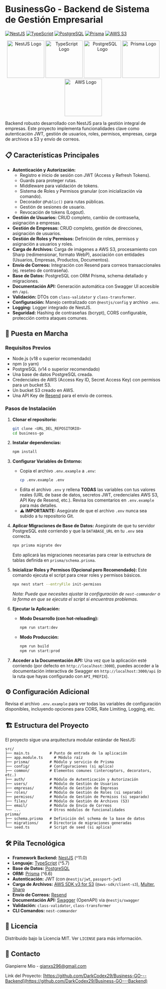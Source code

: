 # BusinessGo - Backend de Sistema de Gestión Empresarial

[![NestJS](https://img.shields.io/badge/NestJS-^11.0-red.svg)](https://nestjs.com/)
[![TypeScript](https://img.shields.io/badge/TypeScript-^5.7-blue.svg)](https://www.typescriptlang.org/)
[![PostgreSQL](https://img.shields.io/badge/PostgreSQL-Requerido-blue.svg)](https://www.postgresql.org/)
[![Prisma](https://img.shields.io/badge/Prisma-^6.6-darkblue.svg)](https://www.prisma.io/)
[![AWS S3](https://img.shields.io/badge/AWS_S3-Integrado-orange.svg)](https://aws.amazon.com/s3/)

<div align="center">
  <img src="https://nestjs.com/img/logo-small.svg" width="120" alt="NestJS Logo" />
  <img src="https://upload.wikimedia.org/wikipedia/commons/4/4c/Typescript_logo_2020.svg" width="120" alt="TypeScript Logo" />
  <img src="https://www.postgresql.org/media/img/about/press/elephant.png" width="120" alt="PostgreSQL Logo" />
  <img src="https://prismalens.vercel.app/header/logo-dark.svg" width="120" alt="Prisma Logo" />
  <img src="https://upload.wikimedia.org/wikipedia/commons/9/93/Amazon_Web_Services_Logo.svg" width="120" alt="AWS Logo" />
</div>

Backend robusto desarrollado con NestJS para la gestión integral de empresas. Este proyecto implementa funcionalidades clave como autenticación JWT, gestión de usuarios, roles, permisos, empresas, carga de archivos a S3 y envío de correos.

## 📋 Características Principales

- **Autenticación y Autorización:**
  - Registro e inicio de sesión con JWT (Access y Refresh Tokens).
  - Guards para proteger rutas.
  - Middleware para validación de tokens.
  - Sistema de Roles y Permisos granular (con inicialización vía comando).
  - Decorador `@Public()` para rutas públicas.
  - Gestión de sesiones de usuario.
  - Revocación de tokens (Logout).
- **Gestión de Usuarios:** CRUD completo, cambio de contraseña, asignación a empresas.
- **Gestión de Empresas:** CRUD completo, gestión de direcciones, asignación de usuarios.
- **Gestión de Roles y Permisos:** Definición de roles, permisos y asignación a usuarios y roles.
- **Carga de Archivos:** Carga de imágenes a AWS S3, procesamiento con Sharp (redimensionar, formato WebP), asociación con entidades (Usuarios, Empresas, Productos, Documentos).
- **Envío de Correos:** Integración con Resend para correos transaccionales (ej. reseteo de contraseña).
- **Base de Datos:** PostgreSQL con ORM Prisma, schema detallado y migraciones.
- **Documentación API:** Generación automática con Swagger UI accesible en `/api`.
- **Validación:** DTOs con `class-validator` y `class-transformer`.
- **Configuración:** Manejo centralizado con `@nestjs/config` y archivo `.env`.
- **Logging:** Logger integrado de NestJS.
- **Seguridad:** Hashing de contraseñas (bcrypt), CORS configurable, protección contra ataques comunes.

## 🚀 Puesta en Marcha

### Requisitos Previos

- Node.js (v18 o superior recomendado)
- npm (o yarn)
- PostgreSQL (v14 o superior recomendado)
- Una base de datos PostgreSQL creada.
- Credenciales de AWS (Access Key ID, Secret Access Key) con permisos para un bucket S3.
- Un bucket S3 creado en AWS.
- Una API Key de [Resend](https://resend.com/) para el envío de correos.

### Pasos de Instalación

1.  **Clonar el repositorio:**

    ```bash
    git clone <URL_DEL_REPOSITORIO>
    cd business-go
    ```

2.  **Instalar dependencias:**

    ```bash
    npm install
    ```

3.  **Configurar Variables de Entorno:**

    - Copia el archivo `.env.example` a `.env`:
      ```bash
      cp .env.example .env
      ```
    - Edita el archivo `.env` y rellena **TODAS** las variables con tus valores reales (URL de base de datos, secretos JWT, credenciales AWS S3, API Key de Resend, etc.). Revisa los comentarios en `.env.example` para más detalles.
    - **⚠️ IMPORTANTE:** Asegúrate de que el archivo `.env` nunca sea subido a tu repositorio Git.

4.  **Aplicar Migraciones de Base de Datos:**
    Asegúrate de que tu servidor PostgreSQL esté corriendo y que la `DATABASE_URL` en tu `.env` sea correcta.

    ```bash
    npx prisma migrate dev
    ```

    Esto aplicará las migraciones necesarias para crear la estructura de tablas definida en `prisma/schema.prisma`.

5.  **Inicializar Roles y Permisos (Opcional pero Recomendado):**
    Este comando ejecuta el script para crear roles y permisos básicos.

    ```bash
    npx nest start --entryFile init-permisos
    ```

    _Nota: Puede que necesites ajustar la configuración de `nest-commander` o la forma en que se ejecuta el script si encuentras problemas._

6.  **Ejecutar la Aplicación:**

    - **Modo Desarrollo (con hot-reloading):**
      ```bash
      npm run start:dev
      ```
    - **Modo Producción:**
      ```bash
      npm run build
      npm run start:prod
      ```

7.  **Acceder a la Documentación API:**
    Una vez que la aplicación esté corriendo (por defecto en `http://localhost:3000`), puedes acceder a la documentación interactiva de Swagger en `http://localhost:3000/api` (o la ruta que hayas configurado con `API_PREFIX`).

## ⚙️ Configuración Adicional

Revisa el archivo `.env.example` para ver todas las variables de configuración disponibles, incluyendo opciones para CORS, Rate Limiting, Logging, etc.

## 🏗️ Estructura del Proyecto

El proyecto sigue una arquitectura modular estándar de NestJS:

```
src/
├── main.ts         # Punto de entrada de la aplicación
├── app.module.ts     # Módulo raíz
├── prisma/         # Módulo y servicio de Prisma
├── config/         # Configuraciones (si aplica)
├── common/         # Elementos comunes (interceptors, decorators, etc.)
├── auth/           # Módulo de Autenticación y Autorización
├── users/          # Módulo de Gestión de Usuarios
├── empresas/       # Módulo de Gestión de Empresas
├── roles/          # Módulo de Gestión de Roles (si separado)
├── permisos/       # Módulo de Gestión de Permisos (si separado)
├── files/          # Módulo de Gestión de Archivos (S3)
├── email/          # Módulo de Envío de Correos
└── ...             # Otros módulos de funcionalidades
prisma/
├── schema.prisma   # Definición del schema de la base de datos
├── migrations/     # Directorio de migraciones generadas
└── seed.ts         # Script de seed (si aplica)
```

## 🛠️ Pila Tecnológica

- **Framework Backend:** [NestJS](https://nestjs.com/) (^11.0)
- **Lenguaje:** [TypeScript](https://www.typescriptlang.org/) (^5.7)
- **Base de Datos:** [PostgreSQL](https://www.postgresql.org/)
- **ORM:** [Prisma](https://www.prisma.io/) (^6.6)
- **Autenticación:** JWT (con `@nestjs/jwt`, `passport-jwt`)
- **Carga de Archivos:** [AWS SDK v3 for S3](https://aws.amazon.com/sdk-for-javascript/) (`@aws-sdk/client-s3`), [Multer](https://github.com/expressjs/multer), [Sharp](https://sharp.pixelplumbing.com/)
- **Envío de Correos:** [Resend](https://resend.com/)
- **Documentación API:** [Swagger](https://swagger.io/) (OpenAPI) via `@nestjs/swagger`
- **Validación:** `class-validator`, `class-transformer`
- **CLI Comandos:** `nest-commander`

## 📝 Licencia

Distribuido bajo la Licencia MIT. Ver `LICENSE` para más información.

## 👤 Contacto

Gianpierre Mio - gianxs296@gmail.com

Link del Proyecto: [https://github.com/DarkCodex29/Business-GO---Backend](https://github.com/DarkCodex29/Business-GO---Backend)
